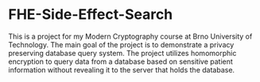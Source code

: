 # FHE-Side-Effect-Search
This is a project for my Modern Cryptography course at Brno University of Technology. The main goal of the project is to demonstrate a privacy preserving database query system. The project utilizes homomorphic encryption to query data from a database based on sensitive patient information without revealing it to the server that holds the database.
